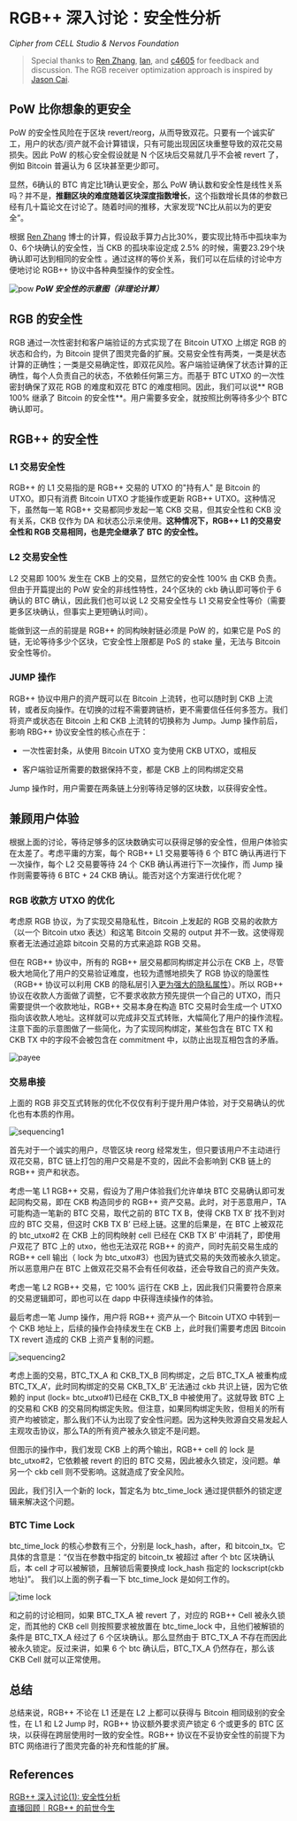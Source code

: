 # RGB++ 深入讨论：安全性分析

*Cipher from CELL Studio & Nervos Foundation*

> Special thanks to [Ren Zhang](https://scholar.google.com/citations?hl=en&user=JB1uRvQAAAAJ), [Ian](https://github.com/doitian), and [c4605](https://talk.nervos.org/u/c4605/summary) for feedback and discussion.
> The RGB receiver optimization approach is inspired by [Jason Cai](https://twitter.com/CryptoStwith).

## **PoW 比你想象的更安全**
PoW 的安全性风险在于区块 revert/reorg，从而导致双花。只要有一个诚实矿工，用户的状态/资产就不会计算错误，只有可能出现因区块重整导致的双花交易损失。因此 PoW 的核心安全假设就是 N 个区块后交易就几乎不会被 revert 了，例如 Bitcoin 普遍认为 6 区块甚至更少即可。

显然，6确认的 BTC 肯定比1确认更安全，那么 PoW 确认数和安全性是线性关系吗？并不是，**推翻区块的难度随着区块深度指数增长**，这个指数增长具体的参数已经有几十篇论文在讨论了。随着时间的推移，大家发现“NC比从前以为的更安全”。

根据 [Ren Zhang](https://scholar.google.com/citations?hl=en&user=JB1uRvQAAAAJ) 博士的计算，假设敌手算力占比30%，要实现比特币中孤块率为0、6个块确认的安全性，当 CKB 的孤块率设定成 2.5% 的时候，需要23.29个块确认即可达到相同的安全性 。通过这样的等价关系，我们可以在后续的讨论中方便地讨论 RGB++ 协议中各种典型操作的安全性。

![pow](./assets/sa-pow.png)
***PoW 安全性的示意图（非理论计算）***

## **RGB 的安全性**
RGB 通过一次性密封和客户端验证的方式实现了在 Bitcoin UTXO 上绑定 RGB 的状态和合约，为 Bitcoin 提供了图灵完备的扩展。交易安全性有两类，一类是状态计算的正确性；一类是交易确定性，即双花风险。客户端验证确保了状态计算的正确性，每个人负责自己的状态，不依赖任何第三方。而基于 BTC UTXO 的一次性密封确保了双花 RGB 的难度和双花 BTC 的难度相同。因此，我们可以说** RGB 100% 继承了 Bitcoin 的安全性**。用户需要多安全，就按照比例等待多少个 BTC 确认即可。

## **RGB++ 的安全性**
### **L1 交易安全性**
RGB++ 的 L1 交易指的是 RGB++ 交易的 UTXO 的"持有人" 是 Bitcoin 的 UTXO。即只有消费 Bitcoin UTXO 才能操作或更新 RGB++ UTXO。这种情况下，虽然每一笔 RGB++ 交易都同步发起一笔 CKB 交易，但其安全性和 CKB 没有关系，CKB 仅作为 DA 和状态公示来使用。**这种情况下，RGB++ L1 的交易安全性和 RGB 交易相同，也是完全继承了 BTC 的安全性。**

### **L2 交易安全性**
L2 交易即 100% 发生在 CKB 上的交易，显然它的安全性 100% 由 CKB 负责。但由于开篇提出的 PoW 安全的非线性特性，24个区块的 ckb 确认即可等价于 6 确认的 BTC 确认，因此我们也可以说 L2 交易安全性与 L1 交易安全性等价（需要更多区块确认，但事实上更短确认时间）。

能做到这一点的前提是 RGB++ 的同构映射链必须是 PoW 的，如果它是 PoS 的链，无论等待多少个区块，它安全性上限都是 PoS 的 stake 量，无法与 Bitcoin 安全性等价。

### **JUMP 操作**
RGB++ 协议中用户的资产既可以在 Bitcoin 上流转，也可以随时到 CKB 上流转，或者反向操作。在切换的过程不需要跨链桥，更不需要信任任何多签方。我们将资产或状态在 Bitcoin 上和 CKB 上流转的切换称为 Jump。Jump 操作前后，影响 RBG++ 协议安全性的核心点在于：

- 一次性密封条，从使用 Bitcoin UTXO 变为使用 CKB UTXO，或相反

- 客户端验证所需要的数据保持不变，都是 CKB 上的同构绑定交易

Jump 操作时，用户需要在两条链上分别等待足够的区块数，以获得安全性。

## **兼顾用户体验**
根据上面的讨论，等待足够多的区块数确实可以获得足够的安全性，但用户体验实在太差了。考虑平庸的方案，每个 RGB++ L1 交易要等待 6 个 BTC 确认再进行下一次操作，每个 L2 交易要等待 24 个 CKB 确认再进行下一次操作，而 Jump 操作则需要等待 6 BTC + 24 CKB 确认。能否对这个方案进行优化呢？
### **RGB 收款方 UTXO 的优化**
考虑原 RGB 协议，为了实现交易隐私性，Bitcoin 上发起的 RGB 交易的收款方（以一个 Bitcoin utxo 表达）和这笔 Bitcoin 交易的 output 并不一致。这使得观察者无法通过追踪 bitcoin 交易的方式来追踪 RGB 交易。

但在 RGB++ 协议中，所有的 RGB++ 层交易都同构绑定并公示在 CKB 上，尽管极大地简化了用户的交易验证难度，也较为遗憾地损失了 RGB 协议的隐匿性（RGB++ 协议可以利用 CKB 的隐私层引入[更为强大的隐私属性](https://forum.grin.mw/t/a-draft-design-of-mimblewimble-on-nervos-ckb/7695)）。所以 RGB++ 协议在收款人方面做了调整，它不要求收款方预先提供一个自己的 UTXO，而只需要提供一个收款地址，RGB++ 交易本身在构造 BTC 交易时会生成一个 UTXO 指向该收款人地址。这样就可以完成非交互式转账，大幅简化了用户的操作流程。注意下面的示意图做了一些简化，为了实现同构绑定，某些包含在 BTC TX 和 CKB TX 中的字段不会被包含在 commitment 中，以防止出现互相包含的矛盾。

![payee](./assets/sa-payee.png)

### **交易串接**
上面的 RGB 非交互式转账的优化不仅仅有利于提升用户体验，对于交易确认的优化也有本质的作用。

![sequencing1](./assets/sa-sequencing1.png)

首先对于一个诚实的用户，尽管区块 reorg 经常发生，但只要该用户不主动进行双花交易，BTC 链上打包的用户交易是不变的，因此不会影响到 CKB 链上的 RGB++ 资产和状态。

考虑一笔 L1 RGB++ 交易，假设为了用户体验我们允许单块 BTC 交易确认即可发起同构交易，即在 CKB 构造同步的 RGB++ 资产交易。此时，对于恶意用户，TA 可能构造一笔新的 BTC 交易，取代之前的 BTC TX B，使得 CKB TX B‘ 找不到对应的 BTC 交易，但这时 CKB TX B’ 已经上链。这里的后果是，在 BTC 上被双花的 btc_utxo#2 在 CKB 上的同构映射 cell 已经在 CKB TX B’ 中消耗了，即使用户双花了 BTC 上的 utxo，他也无法双花 RGB++ 的资产，同时先前交易生成的 RGB++ cell 输出（ lock 为 btc_utxo#3）也因为链式交易的失效而被永久锁定。所以恶意用户在 BTC 上做双花交易不会有任何收益，还会导致自己的资产失效。

考虑一笔 L2 RGB++ 交易，它 100% 运行在 CKB 上，因此我们只需要符合原来的交易逻辑即可，即也可以在 dapp 中获得连续操作的体验。

最后考虑一笔 Jump 操作，用户将 RGB++ 资产从一个 Bitcoin UTXO 中转到一个 CKB 地址上，后续的操作会持续发生在 CKB 上，此时我们需要考虑因 Bitcoin TX revert 造成的 CKB 上资产复制的问题。

![sequencing2](./assets/sa-sequencing2.png)

考虑上面的交易，BTC_TX_A 和 CKB_TX_B 同构绑定，之后 BTC_TX_A 被重构成 BTC_TX_A’，此时同构绑定的交易 CKB_TX_B’ 无法通过 ckb 共识上链，因为它依赖的 input (lock= btc_utxo#1)已经在 CKB_TX_B 中被使用了。这就导致 BTC 上的交易和 CKB 的交易同构绑定失败。但注意，如果同构绑定失败，但相关的所有资产均被锁定，那么我们不认为出现了安全性问题。因为这种失败源自交易发起人主观攻击协议，那么TA的所有资产被永久锁定不是问题。

但图示的操作中，我们发现 CKB 上的两个输出，RGB++ cell 的 lock 是 btc_utxo#2，它依赖被 revert 的旧的 BTC 交易，因此被永久锁定，没问题。单另一个 ckb cell 则不受影响。这就造成了安全风险。

因此，我们引入一个新的 lock，暂定名为 btc_time_lock 通过提供额外的锁定逻辑来解决这个问题。

### **BTC Time Lock**
btc_time_lock 的核心参数有三个，分别是 lock_hash，after，和 bitcoin_tx。它具体的含意是：“仅当在参数中指定的 bitcoin_tx 被超过 after 个 btc 区块确认后，本 cell 才可以被解锁，且解锁后需要换成 lock_hash 指定的 lockscript(ckb 地址)”。 我们以上面的例子看一下 btc_time_lock 是如何工作的。

![time lock](./assets/sa-time-lock.png)

和之前的讨论相同，如果 BTC_TX_A 被 revert 了，对应的 RGB++ Cell 被永久锁定，而其他的 CKB cell 则按照要求被放置在 btc_time_lock 中，且他们被解锁的条件是 BTC_TX_A 经过了 6 个区块确认。那么显然由于 BTC_TX_A 不存在而因此被永久锁定。反过来讲，如果 6 个 btc 确认后，BTC_TX_A 仍然存在，那么该 CKB Cell 就可以正常使用。

## **总结**
总结来说，RGB++ 不论在 L1 还是在 L2 上都可以获得与 Bitcoin 相同级别的安全性，在 L1 和 L2 Jump 时，RGB++ 协议额外要求资产锁定 6 个或更多的 BTC 区块，以获得在跨层使用时一致的安全性。RGB++ 协议在不妥协安全性的前提下为 BTC 网络进行了图灵完备的补充和性能的扩展。

## References
[RGB++ 深入讨论(1): 安全性分析](https://talk.nervos.org/t/rgb-1/7798)  
[直播回顾｜RGB++ 的前世今生](https://talk.nervos.org/t/rgb/7817)